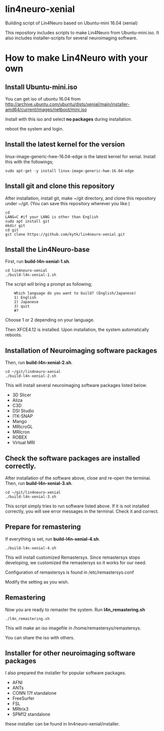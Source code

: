 # lin4neuro-xenial
Building script of Lin4Neuro based on Ubuntu-mini 16.04 (xenial)

This repository includes scripts to make Lin4Neuro from Ubuntu-mini.iso.
It also includes installer-scripts for several neuroimaging software.

# How to make Lin4Neuro with your own

## Install Ubuntu-mini.iso

You can get iso of ubuntu 16.04 from http://archive.ubuntu.com/ubuntu/dists/xenial/main/installer-amd64/current/images/netboot/mini.iso

Install with this iso and select **no packages** during installation.

reboot the system and login.

## Install the latest kernel for the version

linux-image-generic-hwe-16.04-edge is the latest kernel for xenial.
Install this with the followings;

```
sudo apt-get -y install linux-image-generic-hwe-16.04-edge
```

## Install git and clone this repository

After installation, install git, make ~/git directory, and clone this repository under ~/git. (You can save this repository wherever you like.)

```
cd
LANG=C #if your LANG is other than English
sudo apt install git
mkdir git
cd git
git clone https://github.com/kytk/lin4neuro-xenial.git
```

## Install the Lin4Neuro-base

First, run **build-l4n-xenial-1.sh**.

```
cd lin4neuro-xenial
./build-l4n-xenial-1.sh
```

The script will bring a prompt as following;

```
    Which language do you want to build? (English/Japanese)
    1) English
    2) Japanese
    3) quit
    #? 
```

Choose 1 or 2 depending on your language.

Then XFCE4.12 is installed. Upon installation, the system automatically reboots.

## Installation of Neuroimaging software packages

Then, run **build-l4n-xenial-2.sh**.

```
cd ~/git/lin4neuro-xenial
./build-l4n-xenial-2.sh
```

This will install several neuroimaging software packages listed below.

* 3D Slicer
* Aliza
* C3D
* DSI Studio
* ITK-SNAP
* Mango
* MRIcroGL
* MRIcron
* ROBEX
* Virtual MRI

## Check the software packages are installed correctly.

After installation of the software above, close and re-open the terminai.
Then, run **build-l4n-xenial-3.sh**.

```
cd ~/git/lin4neuro-xenial
./build-l4n-xenial-3.sh
```

This script simply tries to run software listed above.
If it is not installed correctly, you will see error messages in the terminal. Check it and correct.

## Prepare for remastering

If everything is set, run **build-l4n-xenial-4.sh**.

```
./build-l4n-xenial-4.sh
```

This will install customized Remastersys. Since remastersys stops developing, we customized the remastersys so it works for our need.

Configuration of remastersys is found in /etc/remastersys.conf

Modify the setting as you wish.

<!---
## (optional but important) Change UID in casper

If you work under VirtualBox circumstance, you need to do the following.
When you use VirtualBox Guest Additions, you need to add your username to vboxsf group. The id of vboxsf will be 999, which conflicts with uid of the user (custom) in live media. In order to avoid the conflict, change uid in casper settings.

    $ cd /usr/share/initramfs-tools/scripts/casper-bottom
    $ sudo nano 25adduser

around line 51, you will find

    db_set passwd/user-uid 999

You change 999 to 990.
-->

## Remastering

Now you are ready to remaster the system. Run **l4n_remastering.sh**

```
./l4n_remastering.sh
```

This will make an iso imagefile in /home/remastersys/remastersys.

You can share the iso with others.
 
## Installer for other neuroimaging software packages

I also prepared the installer for popular software packages.

* AFNI
* ANTs
* CONN 17f standalone
* FreeSurfer
* FSL
* MRtrix3
* SPM12 standalone 

these installer can be found in lin4neuro-xenial/installer.


